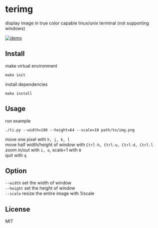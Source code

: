 # terimg
display image in true color capable linux/unix terminal (not supporting windows)

[![demo](https://asciinema.org/a/252886.svg)](https://asciinema.org/a/252886?autoplay=1)

## Install
make virtual environment
```shell
make init
```
install dependencies
```shell
make install
```
## Usage
run example
```shell
./ti.py --width=100 --height=64 --scale=10 path/to/img.png
```
move one pixel with `h, j, k, l`  
move half width/height of window with `Ctrl-h, Ctrl-u, Ctrl-d, Ctrl-l`  
zoom in/out with `i, o`, scale=1 with `0`  
quit with `q`

## Option
`--width` set the width of window  
`--height` set the height of window  
`--scale` resize the entire image with 1/scale

## License
MIT

